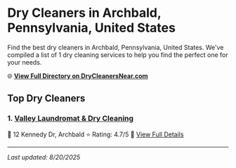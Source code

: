 # Dry Cleaners in Archbald, Pennsylvania, United States

Find the best dry cleaners in Archbald, Pennsylvania, United States. We've compiled a list of 1 dry cleaning services to help you find the perfect one for your needs.

🌐 **[View Full Directory on DryCleanersNear.com](https://drycleanersnear.com/city/US/Pennsylvania/Archbald)**

## Top Dry Cleaners

### 1. [Valley Laundromat & Dry Cleaning](https://drycleanersnear.com/dryCleaner/6860f2e39e55fd3072cb35f9/valley-laundromat-dry-cleaning)
📍 12 Kennedy Dr, Archbald
⭐ Rating: 4.7/5
🔗 [View Full Details](https://drycleanersnear.com/dryCleaner/6860f2e39e55fd3072cb35f9/valley-laundromat-dry-cleaning)


---

*Last updated: 8/20/2025*
